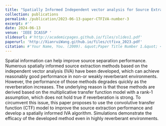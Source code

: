 ```yaml
---
title: "Spatially Informed Independent vector analysis for Source Extraction based on the convolutive Transfer Function Model"
collection: publications
permalink: /publication/2023-06-13-paper-CTFIVA-number-3
excerpt: #''
date: 2024-06-13
venue: 'IEEE ICASSP '
slidesurl: #'http://academicpages.github.io/files/slides1.pdf'
paperurl: 'http://XianruiWang.github.io/files/ctfiva_2023.pdf'
citation: #'Your Name, You. (2009). &quot;Paper Title Number 1.&quot; <i>Journal 1</i>. 1(1).'
---
```


Spatial information can help improve source separation performance. Numerous spatially informed source extraction methods based on the independent vector analysis (IVA) have been developed, which can achieve reasonably good performance in non-or weakly reverberant environments. However, the performance of those methods degrades quickly as the reverberation increases. The underlying reason is that those methods are derived based on the multiplicative transfer function model with a rank-1 assumption, which does not hold true if reverberation is strong. To circumvent this issue, this paper proposes to use the convolutive transfer function (CTF) model to improve the source extraction performance and develop a spatially informed IVA algorithm. Simulations demonstrate the efficacy of the developed method even in highly reverberant environments.
